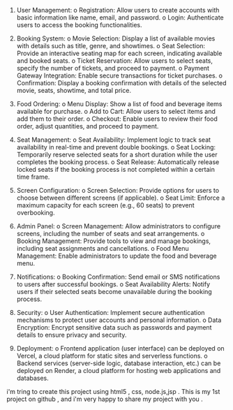 1.	User Management: 
o	Registration: Allow users to create accounts with basic information like name, email, and password. o 	Login: Authenticate users to access the booking functionalities. 
 
2.	Booking System: 
o	Movie Selection: Display a list of available movies with details such as title, genre, and showtimes. o Seat Selection: Provide an interactive seating map for each screen, indicating available and booked seats. 
o	Ticket Reservation: Allow users to select seats, specify the number of tickets, and proceed to payment. 
o	Payment Gateway Integration: Enable secure transactions for ticket purchases. o Confirmation: Display a booking confirmation with details of the selected movie, seats, showtime, and total price. 
 
3.	Food Ordering: 
o	Menu Display: Show a list of food and beverage items available for purchase. o 	Add to Cart: Allow users to select items and add them to their order. 
o	Checkout: Enable users to review their food order, adjust quantities, and proceed to payment. 
 
4.	Seat Management: 
o	Seat Availability: Implement logic to track seat availability in real-time and prevent double bookings. o Seat Locking: Temporarily reserve selected seats for a short duration while the user completes the booking process. 
o	Seat Release: Automatically release locked seats if the booking process is not completed within a certain time frame. 
 
5.	Screen Configuration: 
o	Screen Selection: Provide options for users to choose between different screens (if applicable). o Seat Limit: Enforce a maximum capacity for each screen (e.g., 60 seats) to prevent overbooking.  
6.	Admin Panel: 
o	Screen Management: Allow administrators to configure screens, including the number of seats and seat arrangements. o Booking Management: Provide tools to view and manage bookings, including seat assignments and cancellations. 
o	Food Menu Management: Enable administrators to update the food and beverage menu. 
 
7.	Notifications: 
o	Booking Confirmation: Send email or SMS notifications to users after successful bookings. 
o	Seat Availability Alerts: Notify users if their selected seats become unavailable during the booking process. 
 
8.	Security: 
o	User Authentication: Implement secure authentication mechanisms to protect user accounts and personal information. 
o	Data Encryption: Encrypt sensitive data such as passwords and payment details to ensure privacy and security. 
9.	Deployment: 
o	Frontend application (user interface) can be deployed on Vercel, a  cloud platform for static sites and serverless functions. 
o	Backend services (server-side logic, database interaction, etc.) can  be deployed on Render, a cloud platform for hosting web applications and databases. 
 
i'm tring to create this project using html5 , css, node.js,jsp . This is my 1st project on github , and i'm very happy to share my project with you .
